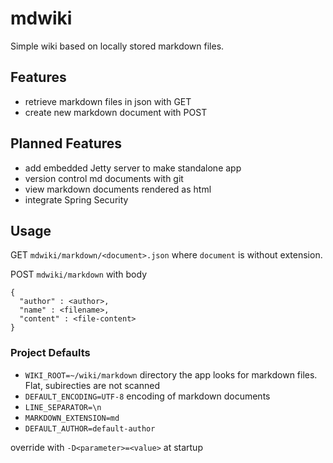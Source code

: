 # mdwiki
Simple wiki based on locally stored markdown files.

## Features

- retrieve markdown files in json with GET
- create new markdown document with POST

## Planned Features

- add embedded Jetty server to make standalone app
- version control md documents with git
- view markdown documents rendered as html
- integrate Spring Security

## Usage

GET `mdwiki/markdown/<document>.json` where `document` is without extension.

POST `mdwiki/markdown` with body

    {
      "author" : <author>,
      "name" : <filename>,
      "content" : <file-content>
    }

### Project Defaults

- `WIKI_ROOT=~/wiki/markdown`
  directory the app looks for markdown files. Flat, subirecties are not scanned
- `DEFAULT_ENCODING=UTF-8`
  encoding of markdown documents
- `LINE_SEPARATOR=\n`
- `MARKDOWN_EXTENSION=md`
- `DEFAULT_AUTHOR=default-author`

override with `-D<parameter>=<value>` at startup
